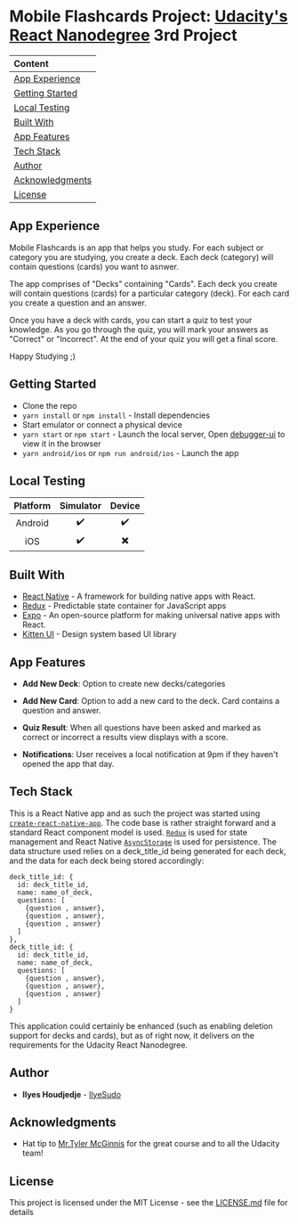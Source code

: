 # Mobile Flashcards Project: [Udacity's React Nanodegree](https://www.udacity.com/course/react-nanodegree--nd019) 3rd Project

| Content                             |
| :---------------------------------- |
| [App Experience](#app-experience)   |
| [Getting Started](#getting-started) |
| [Local Testing](#local-testing)     |
| [Built With](#built-with)           |
| [App Features](#app-features)       |
| [Tech Stack](#tech-stack)           |
| [Author](#author)                   |
| [Acknowledgments](#acknowledgments) |
| [License](#license)                 |

## App Experience

Mobile Flashcards is an app that helps you study. For each subject or category you are studying, you create a deck. Each deck (category) will contain questions (cards) you want to asnwer.

The app comprises of "Decks" containing "Cards". Each deck you create will contain questions (cards) for a particular category (deck). For each card you create a question and an answer.

Once you have a deck with cards, you can start a quiz to test your knowledge. As you go through the quiz, you will mark your answers as "Correct" or "Incorrect". At the end of your quiz you will get a final score.

Happy Studying ;)

## Getting Started

- Clone the repo
- `yarn install` or `npm install` - Install dependencies
- Start emulator or connect a physical device
- `yarn start` or `npm start` - Launch the local server, Open [debugger-ui](http://localhost:8081/debugger-ui/) to view it in the browser
- `yarn android/ios` or `npm run android/ios` - Launch the app

## Local Testing

| Platform |     Simulator      |          Device          |
| :------: | :----------------: | :----------------------: |
| Android  | :heavy_check_mark: |    :heavy_check_mark:    |
|   iOS    | :heavy_check_mark: | :heavy_multiplication_x: |

## Built With

- [React Native](https://www.github.com/facebook/react-native) - A framework for building native apps with React.
- [Redux](https://github.com/reduxjs/redux) - Predictable state container for JavaScript apps
- [Expo](https://www.github.com/expo/expo) - An open-source platform for making universal native apps with React.
- [Kitten UI](https://akveo.github.io/react-native-ui-kitten/) - Design system based UI library

## App Features

- **Add New Deck**: Option to create new decks/categories

- **Add New Card**: Option to add a new card to the deck. Card contains a question and answer.

- **Quiz Result**: When all questions have been asked and marked as correct or incorrect a results view displays with a score.

- **Notifications**: User receives a local notification at 9pm if they haven't opened the app that day.

## Tech Stack

This is a React Native app and as such the project was started using [`create-react-native-app`](https://github.com/expo/create-react-native-app). The code base is rather straight forward and a standard React component model is used. [`Redux`](https://redux.js.org/) is used for state management and React Native [`AsyncStorage`](https://reactnative.dev/docs/asyncstorage) is used for persistence. The data structure used relies on a deck_title_id being generated for each deck, and the data for each deck being stored accordingly:

```
deck_title_id: {
  id: deck_title_id,
  name: name_of_deck,
  questions: [
    {question , answer},
    {question , answer},
    {question , answer}
  ]
},
deck_title_id: {
  id: deck_title_id,
  name: name_of_deck,
  questions: [
    {question , answer},
    {question , answer},
    {question , answer}
  ]
}
```

This application could certainly be enhanced (such as enabling deletion support for decks and cards), but as of right now, it delivers on the requirements for the Udacity React Nanodegree.

## Author

- **Ilyes Houdjedje** - [IlyeSudo](https://ilyesudo.github.io)

## Acknowledgments

- Hat tip to [Mr.Tyler McGinnis](https://twitter.com/tylermcginn) for the great course and to all the Udacity team!

## License

This project is licensed under the MIT License - see the [LICENSE.md](LICENSE.md) file for details
